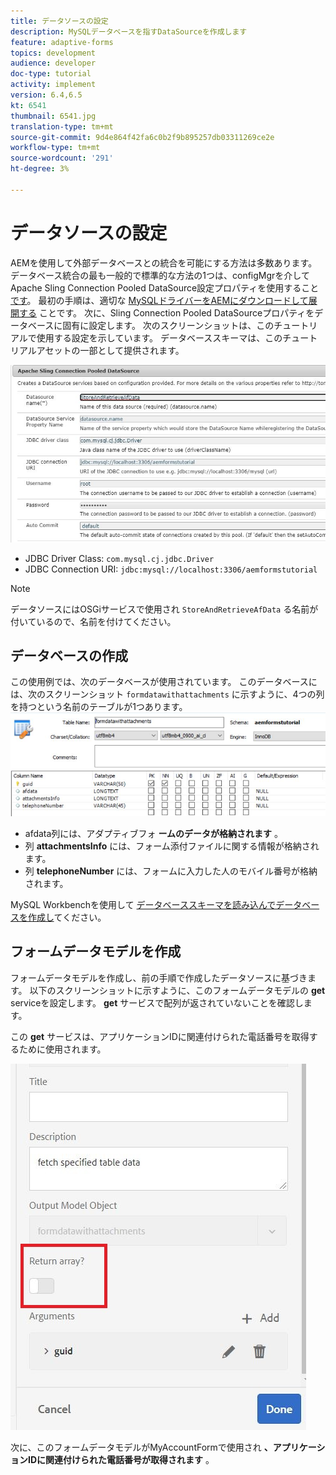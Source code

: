 ```yaml
---
title: データソースの設定
description: MySQLデータベースを指すDataSourceを作成します
feature: adaptive-forms
topics: development
audience: developer
doc-type: tutorial
activity: implement
version: 6.4,6.5
kt: 6541
thumbnail: 6541.jpg
translation-type: tm+mt
source-git-commit: 9d4e864f42fa6c0b2f9b895257db03311269ce2e
workflow-type: tm+mt
source-wordcount: '291'
ht-degree: 3%

---
```



# データソースの設定

AEMを使用して外部データベースとの統合を可能にする方法は多数あります。 データベース統合の最も一般的で標準的な方法の1つは、configMgrを介してApache Sling Connection Pooled DataSource設定プロパティを使用すること [です](http://localhost:4502/system/console/configMgr)。
最初の手順は、適切な [MySQLドライバーをAEMにダウンロードして展開する](https://mvnrepository.com/artifact/mysql/mysql-connector-java) ことです。
次に、Sling Connection Pooled DataSourceプロパティをデータベースに固有に設定します。 次のスクリーンショットは、このチュートリアルで使用する設定を示しています。 データベーススキーマは、このチュートリアルアセットの一部として提供されます。

![データソース](assets/data-source.JPG)


* JDBC Driver Class: `com.mysql.cj.jdbc.Driver`
* JDBC Connection URI: `jdbc:mysql://localhost:3306/aemformstutorial`

>[!NOTE]
>データソースにはOSGiサービスで使用され `StoreAndRetrieveAfData` る名前が付いているので、名前を付けてください。


## データベースの作成


この使用例では、次のデータベースが使用されています。 このデータベースには、次のスクリーンショット `formdatawithattachments` に示すように、4つの列を持つという名前のテーブルが1つあります。
![データベース](assets/table-schema.JPG)

* afdata列には、アダプティブフォ **ームのデータが格納されます** 。
* 列 **attachmentsInfo** には、フォーム添付ファイルに関する情報が格納されます。
* 列 **telephoneNumber** には、フォームに入力した人のモバイル番号が格納されます。

MySQL Workbenchを使用して [データベーススキーマを読み込んでデータベースを作成し](assets/data-base-schema.sql)てください。

## フォームデータモデルを作成

フォームデータモデルを作成し、前の手順で作成したデータソースに基づきます。
以下のスクリーンショットに示すように、このフォームデータモデルの **get** serviceを設定します。
**get** サービスで配列が返されていないことを確認します。

この **get** サービスは、アプリケーションIDに関連付けられた電話番号を取得するために使用されます。

![get-service](assets/get-service.JPG)

次に、このフォームデータモデルがMyAccountFormで使用され **、アプリケーションIDに関連付けられた電話番号が取得されます** 。
